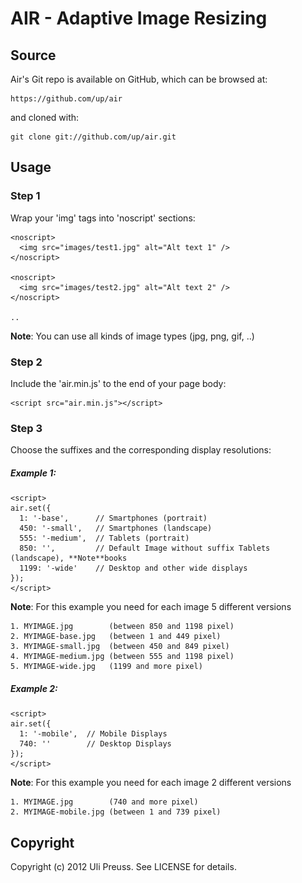 AIR - Adaptive Image Resizing
====

## Source

Air's Git repo is available on GitHub, which can be browsed at:

    https://github.com/up/air

and cloned with:

    git clone git://github.com/up/air.git


## Usage

### Step 1

Wrap your 'img' tags into 'noscript' sections:

	<noscript>
	  <img src="images/test1.jpg" alt="Alt text 1" />
	</noscript>
	
	<noscript>
	  <img src="images/test2.jpg" alt="Alt text 2" />
	</noscript> 
	
	..   
	
**Note**: You can use all kinds of image types (jpg, png, gif, ..)

### Step 2

Include the 'air.min.js' to the end of your page body:

	<script src="air.min.js"></script>
	

### Step 3

Choose the suffixes and the corresponding display resolutions:

##### Example 1: 
	<script>  
	air.set({
	  1: '-base',      // Smartphones (portrait)  
	  450: '-small',   // Smartphones (landscape)  
	  555: '-medium',  // Tablets (portrait)
	  850: '',         // Default Image without suffix Tablets (landscape), **Note**books 
	  1199: '-wide'    // Desktop and other wide displays
	});
	</script>
	
**Note**: For this example you need for each image 5 different versions

	1. MYIMAGE.jpg        (between 850 and 1198 pixel)		
	2. MYIMAGE-base.jpg   (between 1 and 449 pixel)
	3. MYIMAGE-small.jpg  (between 450 and 849 pixel)
	4. MYIMAGE-medium.jpg (between 555 and 1198 pixel)
	5. MYIMAGE-wide.jpg   (1199 and more pixel)

##### Example 2:
	<script>  
	air.set({
	  1: '-mobile',  // Mobile Displays 
	  740: ''        // Desktop Displays
	});
	</script>

**Note**: For this example you need for each image 2 different versions

	1. MYIMAGE.jpg        (740 and more pixel)
	2. MYIMAGE-mobile.jpg (between 1 and 739 pixel)



## Copyright

Copyright (c) 2012 Uli Preuss. See LICENSE for details.